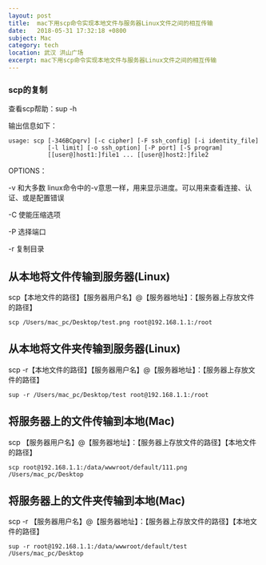 ```yaml
---
layout: post
title:  mac下用scp命令实现本地文件与服务器Linux文件之间的相互传输
date:   2018-05-31 17:32:18 +0800
subject: Mac
category: tech
location: 武汉 洪山广场
excerpt: mac下用scp命令实现本地文件与服务器Linux文件之间的相互传输
---
```


### scp的复制

查看scp帮助：sup -h      

输出信息如下：

```
usage: scp [-346BCpqrv] [-c cipher] [-F ssh_config] [-i identity_file]
           [-l limit] [-o ssh_option] [-P port] [-S program]
           [[user@]host1:]file1 ... [[user@]host2:]file2
```





OPTIONS：

-v 和大多数 linux命令中的-v意思一样，用来显示进度。可以用来查看连接、认证、或是配置错误

-C 使能压缩选项

-P 选择端口

-r 复制目录

## 从本地将文件传输到服务器(Linux)

scp【本地文件的路径】【服务器用户名】@【服务器地址】：【服务器上存放文件的路径】

```
scp /Users/mac_pc/Desktop/test.png root@192.168.1.1:/root
```





## 从本地将文件夹传输到服务器(Linux)

scp -r【本地文件的路径】【服务器用户名】@【服务器地址】：【服务器上存放文件的路径】

```
sup -r /Users/mac_pc/Desktop/test root@192.168.1.1:/root
```



## 将服务器上的文件传输到本地(Mac)

scp 【服务器用户名】@【服务器地址】：【服务器上存放文件的路径】【本地文件的路径】

```
scp root@192.168.1.1:/data/wwwroot/default/111.png /Users/mac_pc/Desktop
```



## 将服务器上的文件夹传输到本地(Mac)

scp -r 【服务器用户名】@【服务器地址】：【服务器上存放文件的路径】【本地文件的路径】

```
sup -r root@192.168.1.1:/data/wwwroot/default/test /Users/mac_pc/Desktop
```
